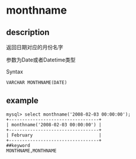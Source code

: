 # monthname
## description

返回日期对应的月份名字

参数为Date或者Datetime类型

 Syntax

`VARCHAR MONTHNAME(DATE)`

## example

```
mysql> select monthname('2008-02-03 00:00:00');
+----------------------------------+
| monthname('2008-02-03 00:00:00') |
+----------------------------------+
| February                         |
+----------------------------------+
##keyword
MONTHNAME,MONTHNAME
